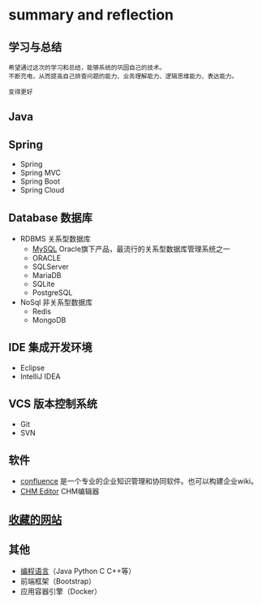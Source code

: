 # summary and reflection
## 学习与总结
```text
希望通过这次的学习和总结，能够系统的巩固自己的技术。
不断充电，从而提高自己排查问题的能力、业务理解能力、逻辑思维能力、表达能力。

变得更好
```


## Java

## Spring
- Spring
- Spring MVC
- Spring Boot
- Spring Cloud

## Database 数据库
- RDBMS 关系型数据库
    - [MySQL](./database/mysql.md)  Oracle旗下产品，最流行的关系型数据库管理系统之一
    - ORACLE
    - SQLServer
    - MariaDB
    - SQLite
    - PostgreSQL
- NoSql 非关系型数据库
    - Redis
    - MongoDB

## IDE 集成开发环境
- Eclipse
- IntelliJ IDEA

## VCS 版本控制系统
- Git
- SVN

## 软件
- [confluence](/confluence.md)  是一个专业的企业知识管理和协同软件。也可以构建企业wiki。
- [CHM Editor](/chmeditor.md)  CHM编辑器

## [收藏的网站](/website.md)

## 其他
- [编程语言](/language.md)（Java Python C C++等）
- 前端框架（Bootstrap）
- 应用容器引擎（Docker）
